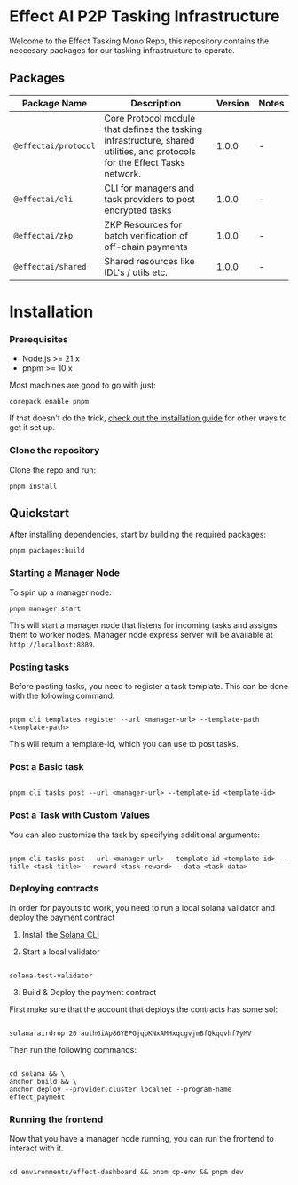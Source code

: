 # Effect AI P2P Tasking Infrastructure

Welcome to the Effect Tasking Mono Repo, this repository contains the neccesary packages for our tasking infrastructure to operate.

## Packages

| Package Name         | Description                                                                                                                 | Version | Notes |
| -------------------- | --------------------------------------------------------------------------------------------------------------------------- | ------- | ----- |
| `@effectai/protocol` | Core Protocol module that defines the tasking infrastructure, shared utilities, and protocols for the Effect Tasks network. | 1.0.0   | -     |
| `@effectai/cli`      | CLI for managers and task providers to post encrypted tasks                                                                 | 1.0.0   | -     |
| `@effectai/zkp`      | ZKP Resources for batch verification of off-chain payments                                                                  | 1.0.0   | -     |
| `@effectai/shared`   | Shared resources like IDL's / utils etc.                                                                                    | 1.0.0   | -     |

# Installation

### Prerequisites

- Node.js >= 21.x
- pnpm >= 10.x

Most machines are good to go with just:

```
corepack enable pnpm
```

If that doesn't do the trick, [check out the installation guide](https://pnpm.io/installation) for other ways to get it set up.

### Clone the repository

Clone the repo and run:

`pnpm install`

## Quickstart

After installing dependencies, start by building the required packages:

```
pnpm packages:build
```

### Starting a Manager Node

To spin up a manager node:

```
pnpm manager:start
```

This will start a manager node that listens for incoming tasks and assigns them to worker nodes.
Manager node express server will be available at `http://localhost:8889`.

### Posting tasks

Before posting tasks, you need to register a task template. This can be done with the following command:

```

pnpm cli templates register --url <manager-url> --template-path <template-path>

```

This will return a template-id, which you can use to post tasks.

### Post a Basic task

```

pnpm cli tasks:post --url <manager-url> --template-id <template-id>

```

### Post a Task with Custom Values

You can also customize the task by specifying additional arguments:

```

pnpm cli tasks:post --url <manager-url> --template-id <template-id> --title <task-title> --reward <task-reward> --data <task-data>

```

### Deploying contracts

In order for payouts to work, you need to run a local solana validator and deploy the payment contract

1. Install the [Solana CLI](https://solana.com/nl/docs/intro/installation)

2. Start a local validator

```

solana-test-validator

```

3. Build & Deploy the payment contract

First make sure that the account that deploys the contracts has some sol:

```

solana airdrop 20 authGiAp86YEPGjqpKNxAMHxqcgvjmBfQkqqvhf7yMV

```

Then run the following commands:

```

cd solana && \
anchor build && \
anchor deploy --provider.cluster localnet --program-name effect_payment

```

### Running the frontend

Now that you have a manager node running, you can run the frontend to interact with it.

```

cd environments/effect-dashboard && pnpm cp-env && pnpm dev

```
